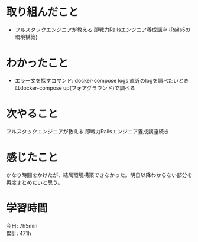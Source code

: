 # 取り組んだこと       
- フルスタックエンジニアが教える 即戦力Railsエンジニア養成講座
  (Rails5の環境構築) 
# わかったこと  
- エラー文を探すコマンド: docker-compose logs
  直近のlogを調べたいときはdocker-compose up(フォアグラウンド)で調べる
# 次やること  
フルスタックエンジニアが教える 即戦力Railsエンジニア養成講座続き  
# 感じたこと
かなり時間をかけたが、結局環境構築できなかった。明日以降わからない部分を再度まとめたいと思う。  
# 学習時間  
今日: 7h5min  
累計: 471h  
